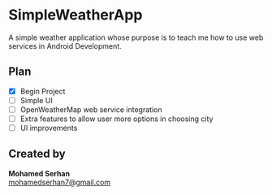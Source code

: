 # SimpleWeatherApp #  
A simple weather application whose purpose is to teach me how to use web services in Android Development.

## Plan ##  
- [x] Begin Project  
- [ ] Simple UI  
- [ ] OpenWeatherMap web service integration  
- [ ] Extra features to allow user more options in choosing city  
- [ ] UI improvements

## Created by ##  
<b>Mohamed Serhan</b>  
mohamedserhan7@gmail.com

